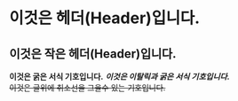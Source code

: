 # 이것은 헤더(Header)입니다.
## 이것은 작은 헤더(Header)입니다.
**이것은 굵은 서식 기호입니다.**
***이것은 이탈릭과 굵은 서식 기호입니다.***  
~~이것은 글위에 취소선을 그을수 있는 기호입니다.~~
